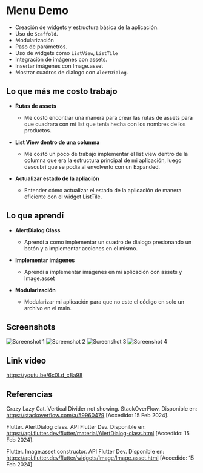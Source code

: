# Menu Demo

- Creación de widgets y estructura básica de la aplicación.
- Uso de `Scaffold`.
- Modularización
- Paso de parámetros.
- Uso de widgets como `ListView`, `ListTile`
- Integración de imágenes con assets.
- Insertar imágenes con Image.asset
- Mostrar cuadros de dialogo con `AlertDialog`.

## Lo que más me costo trabajo

- **Rutas de assets**

  - Me costó encontrar una manera para crear las rutas de assets para que cuadrara con mi list que tenía hecha con los nombres de los productos.

- **List View dentro de una columna**

  - Me costó un poco de trabajo implementar el list view dentro de la columna que era la estructura principal de mi aplicación, luego descubrí que se podia al envolverlo con un Expanded.

- **Actualizar estado de la apliación**

  - Entender cómo actualizar el estado de la aplicación de manera eficiente con el widget ListTile.

## Lo que aprendí

- **AlertDialog Class**

  - Aprendí a como implementar un cuadro de dialogo presionando un botón y a implementar acciones en el mismo.

- **Implementar imágenes**

  - Aprendí a implementar imágenes en mi aplicación con assets y Image.asset

- **Modularización**

  - Modularizar mi aplicación para que no este el código en solo un archivo en el main.

## Screenshots

![Screenshot 1](./screenshot1.png)
![Screenshot 2](./screenshot2.png)
![Screenshot 3](./screenshot3.png)
![Screenshot 4](./screenshot4.png)

## Link video

https://youtu.be/6c0Ld_cBa98

## Referencias

Crazy Lazy Cat. Vertical Divider not showing. StackOverFlow. Disponible en: https://stackoverflow.com/a/59960479 [Accedido: 15 Feb 2024].

Flutter. AlertDialog class. API Flutter Dev. Disponible en: https://api.flutter.dev/flutter/material/AlertDialog-class.html [Accedido: 15 Feb 2024].

Flutter. Image.asset constructor. API Flutter Dev. Disponible en: https://api.flutter.dev/flutter/widgets/Image/Image.asset.html [Accedido: 15 Feb 2024].
